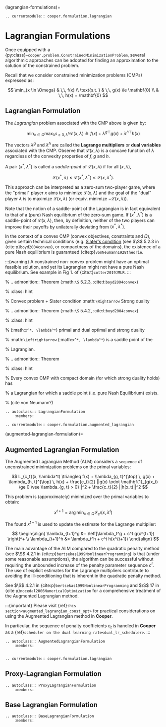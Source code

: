 (lagrangian-formulations)=

```{eval-rst}
.. currentmodule:: cooper.formulation.lagrangian
```

# Lagrangian Formulations

Once equipped with a {py:class}`~cooper.problem.ConstrainedMinimizationProblem`,
several algorithmic approaches can be adopted for finding an approximation to
the solution of the constrained problem.

Recall that we consider constrained minimization problems (CMPs) expressed as:

$$
\min_{x \in \Omega} & \,\, f(x) \\
\text{s.t. } & \,\, g(x) \le \mathbf{0} \\
             & \,\, h(x) = \mathbf{0}
$$

## Lagrangian Formulation

The *Lagrangian* problem associated with the CMP above is given by:

$$
\min_{x \in \Omega} \max_{{\lambda^g} \ge 0, \, {\lambda^h}} \mathcal{L}(x,\lambda) \triangleq f(x) + {\lambda^g}^{\top} g(x) + {\lambda^h}^{\top} h(x)
$$

The vectors ${\lambda^g}$ and ${\lambda^h}$ are called the **Lagrange
multipliers** or **dual variables** associated with the CMP. Observe that
$\mathcal{L}(x,\lambda)$ is a concave function of $\lambda$ regardless
of the convexity properties of $f, g$ and $h$.

A pair $(x^*,\lambda^*)$ is called a *saddle-point* of
$\mathcal{L}(x,\lambda)$ if for all $(x,\lambda)$,

$$
\mathcal{L}(x^*,\lambda) \le \mathcal{L}(x^*,\lambda^*) \le \mathcal{L}(x,\lambda^*).
$$

This approach can be interpreted as a zero-sum two-player game, where the
"primal" player $x$ aims to minimize $\mathcal{L}(x,\lambda)$ and
the goal of the "dual" player $\lambda$ is to maximize
$\mathcal{L}(x,\lambda)$ (or equiv. minimize
$-\mathcal{L}(x,\lambda)$).

Note that the notion of a saddle-point of the Lagrangian is in fact equivalent
to that of a (pure) Nash equilibrium of the zero-sum game. If
$(x^*,\lambda^*)$ is a saddle-point of $\mathcal{L}(x,\lambda)$,
then, by definition, neither of the two players can improve their payoffs by
unilaterally deviating from $(x^*,\lambda^*)$.

In the context of a convex CMP (convex objectives, constraints and
$\Omega$), given certain technical conditions (e.g. [Slater's condition](https://en.wikipedia.org/wiki/Slater%27s_condition)
(see $\S$ 5.2.3 in {cite:p}`boyd2004convex`), or compactness of the domains),
the existence of a pure Nash equilibrium is guaranteed {cite:p}`vonNeumann1928theorie`.

:::{warning}
A constrained non-convex problem might have an optimal feasible solution,
and yet its Lagrangian might not have a pure Nash equilibrium. See example
in Fig 1. of {cite:t}`cotter2019JMLR`.
:::

% .. admonition:: Theorem (:math:`\S` 5.2.3, :cite:t:`boyd2004convex`)

% :class: hint

% Convex problem + Slater condition :math:`\Rightarrow` Strong duality

% .. admonition:: Theorem (:math:`\S` 5.4.2, :cite:t:`boyd2004convex`)

% :class: hint

% (:math:`x^*, \lambda^*`) primal and dual optimal and strong duality

% :math:`\Leftrightarrow` (:math:`x^*, \lambda^*`) is a saddle point of the

% Lagrangian.

% .. admonition:: Theorem

% :class: hint

% Every convex CMP with compact domain (for which strong duality holds) has

% a Lagrangian for which a saddle point (i.e. pure Nash Equilibrium) exists.

% (cite von Neumann?)

```{eval-rst}
.. autoclass:: LagrangianFormulation
    :members:

```

```{eval-rst}
.. currentmodule:: cooper.formulation.augmented_lagrangian
```

(augmented-lagrangian-formulation)=

## Augmented Lagrangian Formulation

The Augmented Lagrangian Method (ALM) considers a `sequence` of unconstrained
minimization problems on the primal variables:

$$
L_{c_t}(x, \lambda^t) \triangleq f(x) + \lambda_{g, t}^{\top} \, g(x) + \lambda_{h, t}^{\top} \, h(x) + \frac{c_t}{2} ||g(x) \odot \mathbf{1}_{g(x_t) \ge 0 \vee \lambda_{g, t} > 0}||^2 +  \frac{c_t}{2} ||h(x_t)||^2
$$

This problem is (approximately) minimized over the primal variables to obtain:

$$
x^{t+1} = \arg \min_{x \in \Omega} \mathcal{L}_{c^t}(x, \lambda^t)
$$

The found $x^{t+1}$ is used to update the estimate for the Lagrange multiplier:

$$
\begin{align}     \lambda_{t+1}^g &= \left[\lambda_t^g + c^t g(x^{t+1}) \right]^+ \\     \lambda_{t+1}^h &= \lambda_t^h + c^t h(x^{t+1}) \end{align}
$$

The main advantage of the ALM compared to the quadratic penalty method
(see $\S$ 4.2.1 in {cite:p}`bertsekas1999NonlinearProgramming`) is that
(under some reasonable assumptions), the algorithm can be successful without
requiring the unbounded increase of the penalty parameter sequence $c^t$.
The use of explicit estimates for the Lagrange multipliers contribute to
avoiding the  ill-conditioning that is inherent in the quadratic penalty method.

See $\S$ 4.2.1 in {cite:p}`bertsekas1999NonlinearProgramming` and
$\S$ 17 in {cite:p}`nocedal2006NumericalOptimization` for a comprehensive
treatment of the Augmented Lagrangian method.

:::{important}
Please visit {ref}`this section<augmented_lagrangian_const_opt>` for
practical considerations on using the Augmented Lagrangian method in
**Cooper**.

In particular, the sequence of penalty coefficients $c_t$ is handled
in **Cooper** as a
{ref}`scheduler on the dual learning rate<dual_lr_scheduler>`.
:::

```{eval-rst}
.. autoclass:: AugmentedLagrangianFormulation
    :members:


```

```{eval-rst}
.. currentmodule:: cooper.formulation.lagrangian
```

## Proxy-Lagrangian Formulation

```{eval-rst}
.. autoclass:: ProxyLagrangianFormulation
    :members:
```

## Base Lagrangian Formulation

```{eval-rst}
.. autoclass:: BaseLagrangianFormulation
    :members:
```
